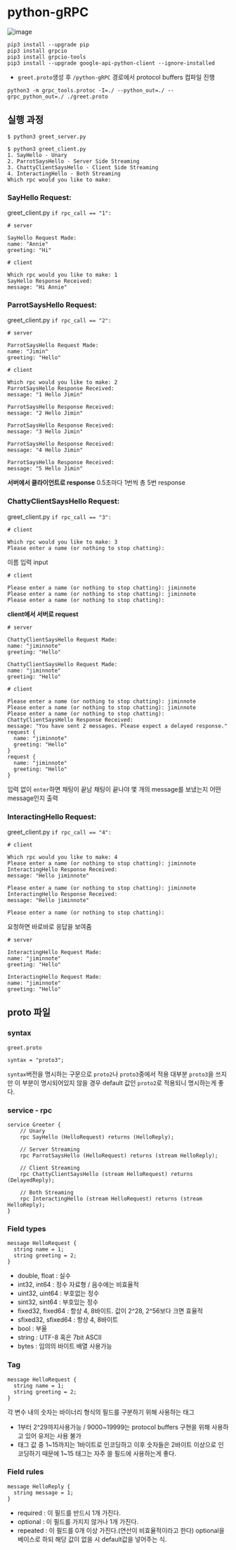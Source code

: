 # python-gRPC
![image](https://user-images.githubusercontent.com/95075455/195239844-9491dbfb-df9b-44b4-ab5f-5828a0faad59.png)

```
pip3 install --upgrade pip
pip3 install grpcio
pip3 install grpcio-tools
pip3 install --upgrade google-api-python-client --ignore-installed
```
* `greet.proto`생성 후 `/python-gRPC` 경로에서 protocol buffers 컴파일 진행
```
python3 -m grpc_tools.protoc -I=./ --python_out=./ --grpc_python_out=./ ./greet.proto
```

## 실행 과정
```
$ python3 greet_server.py
```
```
$ python3 greet_client.py
1. SayHello - Unary
2. ParrotSaysHello - Server Side Streaming
3. ChattyClientSaysHello - Client Side Streaming
4. InteractingHello - Both Streaming
Which rpc would you like to make: 
```
### SayHello Request:
greet_client.py
`if rpc_call == "1":`
```
# server

SayHello Request Made:
name: "Annie"
greeting: "Hi"
```
```
# client

Which rpc would you like to make: 1
SayHello Response Received:
message: "Hi Annie"
```

### ParrotSaysHello Request:
greet_client.py
`if rpc_call == "2":`
```
# server

ParrotSaysHello Request Made:
name: "Jimin"
greeting: "Hello"
```
```
# client

Which rpc would you like to make: 2
ParrotSaysHello Response Received:
message: "1 Hello Jimin"

ParrotSaysHello Response Received:
message: "2 Hello Jimin"

ParrotSaysHello Response Received:
message: "3 Hello Jimin"

ParrotSaysHello Response Received:
message: "4 Hello Jimin"

ParrotSaysHello Response Received:
message: "5 Hello Jimin"
```
**서버에서 클라이언트로 response**
0.5초마다 1번씩 총 5번 response


### ChattyClientSaysHello Request:
greet_client.py
`if rpc_call == "3":`
```
# client

Which rpc would you like to make: 3
Please enter a name (or nothing to stop chatting):
```
이름 입력 input
```
# client

Please enter a name (or nothing to stop chatting): jiminnote
Please enter a name (or nothing to stop chatting): jiminnote
Please enter a name (or nothing to stop chatting): 
```
**client에서 서버로 request**
```
# server

ChattyClientSaysHello Request Made:
name: "jiminnote"
greeting: "Hello"

ChattyClientSaysHello Request Made:
name: "jiminnote"
greeting: "Hello"
```

```
# client

Please enter a name (or nothing to stop chatting): jiminnote
Please enter a name (or nothing to stop chatting): jiminnote
Please enter a name (or nothing to stop chatting): 
ChattyClientSaysHello Response Received:
message: "You have sent 2 messages. Please expect a delayed response."
request {
  name: "jiminnote"
  greeting: "Hello"
}
request {
  name: "jiminnote"
  greeting: "Hello"
}
```
입력 없이 `enter`하면 채팅이 끝남
채팅이 끝나야 몇 개의 message를 보냈는지 어떤 message인지 출력

### InteractingHello Request:
greet_client.py
`if rpc_call == "4":`
```
# client

Which rpc would you like to make: 4
Please enter a name (or nothing to stop chatting): jiminnote
InteractingHello Response Received: 
message: "Hello jiminnote"

Please enter a name (or nothing to stop chatting): jiminnote
InteractingHello Response Received: 
message: "Hello jiminnote"

Please enter a name (or nothing to stop chatting): 
```
요청하면 바로바로 응답을 보여줌
```
# server

InteractingHello Request Made:
name: "jiminnote"
greeting: "Hello"

InteractingHello Request Made:
name: "jiminnote"
greeting: "Hello"
```

## proto 파일
### syntax
`greet.proto`
```
syntax = "proto3"; 
```
`syntax`버전을 명시하는 구문으로 `proto2`나 `proto3`중에서 적용
대부분 `proto3`을 쓰지만 이 부분이 명시되어있지 않을 경우 default 값인 `proto2`로 적용되니 명시하는게 좋다.

### service - rpc
```
service Greeter {
	// Unary
	rpc SayHello (HelloRequest) returns (HelloReply);

	// Server Streaming
	rpc ParrotSaysHello (HelloRequest) returns (stream HelloReply);
	
	// Client Streaming
	rpc ChattyClientSaysHello (stream HelloRequest) returns (DelayedReply);

	// Both Streaming
	rpc InteractingHello (stream HelloRequest) returns (stream HelloReply);
}
```

### Field types
```
message HelloRequest {
  string name = 1;
  string greeting = 2;
}
```
* double, float : 실수
* int32, int64 : 정수 자료형 / 음수에는 비효율적
* uint32, uint64 : 부호없는 정수
* sint32, sint64 : 부호있는 정수
* fixed32, fixed64 : 항상 4, 8바이트. 값이 2^28, 2^56보다 크면 효율적
* sfixed32, sfixed64 : 항상 4, 8바이트
* bool : 부울
* string : UTF-8 혹은 7bit ASCII 
* bytes : 임의의 바이트 배열 사용가능

### Tag
```
message HelloRequest {
  string name = 1;
  string greeting = 2;
}
```
각 변수 내의 숫자는 바이너리 형식의 필드를 구분하기 위해 사용하는 태그
* 1부터 2^29까지사용가능 / 9000~19999는 protocol buffers 구현을 위해 사용하고 있어 유저는 사용 불가
* 태그 값 중 1~15까지는 1바이트로 인코딩하고 이후 숫자들은 2바이트 이상으로 인코딩하기 때문에 1~15 태그는 자주 쓸 필드에 사용하는게 좋다.


### Field rules
```
message HelloReply {
  string message = 1;
}
```
* required : 이 필드를 반드시 1개 가진다.
* optional : 이 필드를 가지지 않거나 1개 가진다.
* repeated : 이 필드를 0개 이상 가진다.(연산이 비효율적이라고 한다)
optional을 베이스로 하되 해당 값이 없을 시 default값을 넣어주는 식.



